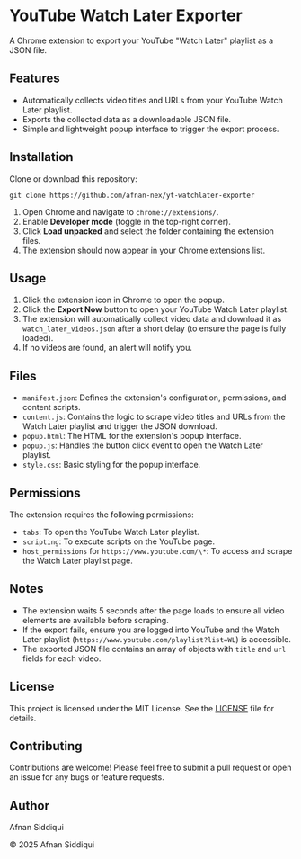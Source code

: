 # **YouTube Watch Later Exporter**

A Chrome extension to export your YouTube "Watch Later" playlist as a JSON file.

## **Features**

*   Automatically collects video titles and URLs from your YouTube Watch Later playlist.
*   Exports the collected data as a downloadable JSON file.
*   Simple and lightweight popup interface to trigger the export process.

## **Installation**

Clone or download this repository:  
```
git clone https://github.com/afnan-nex/yt-watchlater-exporter
```
1.  Open Chrome and navigate to `chrome://extensions/`.
2.  Enable **Developer mode** (toggle in the top-right corner).
3.  Click **Load unpacked** and select the folder containing the extension files.
4.  The extension should now appear in your Chrome extensions list.

## **Usage**

1.  Click the extension icon in Chrome to open the popup.
2.  Click the **Export Now** button to open your YouTube Watch Later playlist.
3.  The extension will automatically collect video data and download it as `watch_later_videos.json` after a short delay (to ensure the page is fully loaded).
4.  If no videos are found, an alert will notify you.

## **Files**

*   `manifest.json`: Defines the extension's configuration, permissions, and content scripts.
*   `content.js`: Contains the logic to scrape video titles and URLs from the Watch Later playlist and trigger the JSON download.
*   `popup.html`: The HTML for the extension's popup interface.
*   `popup.js`: Handles the button click event to open the Watch Later playlist.
*   `style.css`: Basic styling for the popup interface.

## **Permissions**

The extension requires the following permissions:

*   `tabs`: To open the YouTube Watch Later playlist.
*   `scripting`: To execute scripts on the YouTube page.
*   `host_permissions` for `https://www.youtube.com/\*`: To access and scrape the Watch Later playlist page.

## **Notes**

*   The extension waits 5 seconds after the page loads to ensure all video elements are available before scraping.
*   If the export fails, ensure you are logged into YouTube and the Watch Later playlist (`https://www.youtube.com/playlist?list=WL`) is accessible.
*   The exported JSON file contains an array of objects with `title` and `url` fields for each video.

## **License**

This project is licensed under the MIT License. See the [LICENSE](https://grok.com/chat/LICENSE) file for details.

## **Contributing**

Contributions are welcome! Please feel free to submit a pull request or open an issue for any bugs or feature requests.

## **Author**

Afnan Siddiqui

© 2025 Afnan Siddiqui

